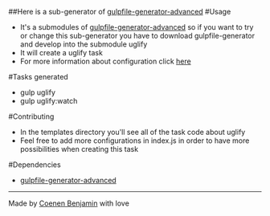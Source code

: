 ##Here is a sub-generator of [gulpfile-generator-advanced](https://github.com/bnjjj/gulpfile-generator)
#Usage
+ It's a submodules of [gulpfile-generator-advanced](https://github.com/bnjjj/gulpfile-generator) so if you want to try or change this sub-generator you have to download gulpfile-generator and develop into the submodule uglify
+ It will create a uglify task
+ For more information about configuration click [here](https://www.npmjs.com/package/gulp-uglify)

#Tasks generated
+ gulp uglify
+ gulp uglify:watch

#Contributing
+ In the templates directory you'll see all of the task code about uglify
+ Feel free to add more configurations in index.js in order to have more possibilities when creating this task

#Dependencies
+ [gulpfile-generator-advanced](https://github.com/bnjjj/gulpfile-generator)

-------------

Made by [Coenen Benjamin](https://twitter.com/BnJ25) with love
